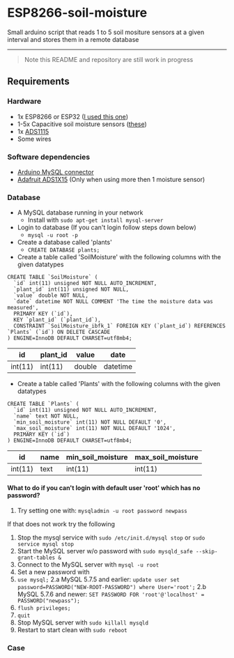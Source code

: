 # ESP8266-soil-moisture
Small arduino script that reads 1 to 5 soil mositure sensors at a given interval and stores them in a remote database
___

>
> Note this README and repository are still work in progress
>

## Requirements

### Hardware
* 1x ESP8266 or ESP32 ([I used this one](https://www.seeedstudio.com/NodeMCU-v2-Lua-based-ESP8266-development-kit.html))
* 1-5x Capacitive soil moisture sensors ([these](https://www.seeedstudio.com/Grove-Capacitive-Moisture-Sensor-Corrosion-Resistant.html))
* 1x [ADS1115](http://www.ebay.com/sch/ADS1115)
* Some wires

### Software dependencies
* [Arduino MySQL connector](https://github.com/ChuckBell/MySQL_Connector_Arduino)
* [Adafruit ADS1X15](https://github.com/adafruit/Adafruit_ADS1X15) (Only when using more then 1 moisture sensor)

### Database
* A MySQL database running in your network
  * Install with `sudo apt-get install mysql-server`
* Login to database (If you can't login follow steps down below)
  * `mysql -u root -p`
* Create a database called 'plants'
  * `CREATE DATABASE plants;`
* Create a table called 'SoilMoisture' with the following columns with the given datatypes
```
CREATE TABLE `SoilMoisture` (
  `id` int(11) unsigned NOT NULL AUTO_INCREMENT,
  `plant_id` int(11) unsigned NOT NULL,
  `value` double NOT NULL,
  `date` datetime NOT NULL COMMENT 'The time the moisture data was measured',
  PRIMARY KEY (`id`),
  KEY `plant_id` (`plant_id`),
  CONSTRAINT `SoilMoisture_ibfk_1` FOREIGN KEY (`plant_id`) REFERENCES `Plants` (`id`) ON DELETE CASCADE
) ENGINE=InnoDB DEFAULT CHARSET=utf8mb4;
```
id      | plant_id | value  | date
------- | -------- | ------ | --------
int(11) | int(11)  | double | datetime

* Create a table called 'Plants' with the following columns with the given datatypes
```
CREATE TABLE `Plants` (
  `id` int(11) unsigned NOT NULL AUTO_INCREMENT,
  `name` text NOT NULL,
  `min_soil_moisture` int(11) NOT NULL DEFAULT '0',
  `max_soil_moisture` int(11) NOT NULL DEFAULT '1024',
  PRIMARY KEY (`id`)
) ENGINE=InnoDB DEFAULT CHARSET=utf8mb4;
```
id      | name | min_soil_moisture | max_soil_moisture
------- | ---- | ----------------- | -----------------
int(11) | text | int(11)           | int(11)

#### What to do if you can't login with default user 'root' which has no password?
1. Try setting one with: `mysqladmin -u root password newpass`

If that does not work try the following
1. Stop the mysql service with `sudo /etc/init.d/mysql stop` or `sudo service mysql stop`
2. Start the MySQL server w/o password with `sudo mysqld_safe --skip-grant-tables &`
3. Connect to the MySQL server with `mysql -u root`
4. Set a new password with 
  1. `use mysql;`
  2.a MySQL 5.7.5 and earlier: `update user set password=PASSWORD("NEW-ROOT-PASSWORD") where User='root';`
  2.b MySQL 5.7.6 and newer: `SET PASSWORD FOR 'root'@'localhost' = PASSWORD("newpass");`
  3. `flush privileges;`
  4. `quit`
5. Stop MySQL server with `sudo killall mysqld`
6. Restart to start clean with `sudo reboot`

### Case
